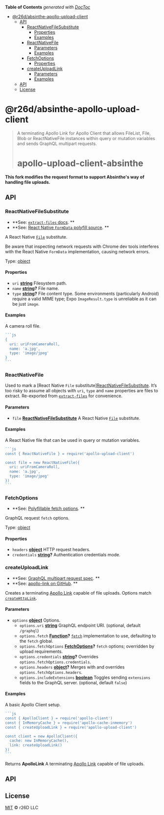 <!-- START doctoc generated TOC please keep comment here to allow auto update -->
<!-- DON'T EDIT THIS SECTION, INSTEAD RE-RUN doctoc TO UPDATE -->
**Table of Contents**  *generated with [DocToc](https://github.com/thlorenz/doctoc)*

- [@r26d/absinthe-apollo-upload-client](#r26dabsinthe-apollo-upload-client)
  - [API](#api)
    - [ReactNativeFileSubstitute](#reactnativefilesubstitute)
      - [Properties](#properties)
      - [Examples](#examples)
    - [ReactNativeFile](#reactnativefile)
      - [Parameters](#parameters)
      - [Examples](#examples-1)
    - [FetchOptions](#fetchoptions)
      - [Properties](#properties-1)
    - [createUploadLink](#createuploadlink)
      - [Parameters](#parameters-1)
      - [Examples](#examples-2)
  - [API](#api-1)
  - [License](#license)

<!-- END doctoc generated TOC please keep comment here to allow auto update -->

# @r26d/absinthe-apollo-upload-client

> A terminating Apollo Link for Apollo Client that allows FileList, File, Blob or ReactNativeFile instances within query or mutation variables and sends GraphQL multipart requests.
>
> # apollo-upload-client-absinthe

**This fork modifies the request format to support Absinthe's way of handling file uploads.**

## API

<!-- Generated by documentation.js. Update this documentation by updating the source code. -->

### ReactNativeFileSubstitute

-   **See: [`extract-files` docs](https://github.com/jaydenseric/extract-files#type-reactnativefilesubstitute).
    **
-   **See: [React Native `FormData` polyfill source](https://github.com/facebook/react-native/blob/v0.45.1/Libraries/Network/FormData.js#L34).
    **

A React Native [`File`](https://developer.mozilla.org/docs/web/api/file)
substitute.

Be aware that inspecting network requests with Chrome dev tools interferes
with the React Native `FormData` implementation, causing network errors.

Type: [object](https://developer.mozilla.org/docs/Web/JavaScript/Reference/Global_Objects/Object)

#### Properties

-   `uri` **[string](https://developer.mozilla.org/docs/Web/JavaScript/Reference/Global_Objects/String)** Filesystem path.
-   `name` **[string](https://developer.mozilla.org/docs/Web/JavaScript/Reference/Global_Objects/String)?** File name.
-   `type` **[string](https://developer.mozilla.org/docs/Web/JavaScript/Reference/Global_Objects/String)?** File content type. Some environments (particularly Android) require a valid MIME type; Expo `ImageResult.type` is unreliable as it can be just `image`.

#### Examples

A camera roll file.


````javascript
```js
{
  uri: uriFromCameraRoll,
  name: 'a.jpg',
  type: 'image/jpeg'
}
```
````

### ReactNativeFile

Used to mark a
[React Native `File` substitute][ReactNativeFileSubstitute](#reactnativefilesubstitute).
It’s too risky to assume all objects with `uri`, `type` and `name` properties
are files to extract. Re-exported from [`extract-files`](https://npm.im/extract-files)
for convenience.

#### Parameters

-   `file` **[ReactNativeFileSubstitute](#reactnativefilesubstitute)** A React Native [`File`](https://developer.mozilla.org/docs/web/api/file) substitute.

#### Examples

A React Native file that can be used in query or mutation variables.


````javascript
```js
const { ReactNativeFile } = require('apollo-upload-client')

const file = new ReactNativeFile({
  uri: uriFromCameraRoll,
  name: 'a.jpg',
  type: 'image/jpeg'
})
```
````

### FetchOptions

-   **See: [Polyfillable fetch options](https://github.github.io/fetch#options).
    **

GraphQL request `fetch` options.

Type: [object](https://developer.mozilla.org/docs/Web/JavaScript/Reference/Global_Objects/Object)

#### Properties

-   `headers` **[object](https://developer.mozilla.org/docs/Web/JavaScript/Reference/Global_Objects/Object)** HTTP request headers.
-   `credentials` **[string](https://developer.mozilla.org/docs/Web/JavaScript/Reference/Global_Objects/String)?** Authentication credentials mode.

### createUploadLink

-   **See: [GraphQL multipart request spec](https://github.com/jaydenseric/graphql-multipart-request-spec).
    **
-   **See: [apollo-link on GitHub](https://github.com/apollographql/apollo-link).
    **

Creates a terminating [Apollo Link](https://apollographql.com/docs/link)
capable of file uploads. Options match [`createHttpLink`](https://apollographql.com/docs/link/links/http#options).

#### Parameters

-   `options` **[object](https://developer.mozilla.org/docs/Web/JavaScript/Reference/Global_Objects/Object)** Options.
    -   `options.uri` **[string](https://developer.mozilla.org/docs/Web/JavaScript/Reference/Global_Objects/String)** GraphQL endpoint URI. (optional, default `/graphql`)
    -   `options.fetch` **[Function](https://developer.mozilla.org/docs/Web/JavaScript/Reference/Statements/function)?** [`fetch`](https://fetch.spec.whatwg.org) implementation to use, defaulting to the `fetch` global.
    -   `options.fetchOptions` **[FetchOptions](#fetchoptions)?** `fetch` options; overridden by upload requirements.
    -   `options.credentials` **[string](https://developer.mozilla.org/docs/Web/JavaScript/Reference/Global_Objects/String)?** Overrides `options.fetchOptions.credentials`.
    -   `options.headers` **[object](https://developer.mozilla.org/docs/Web/JavaScript/Reference/Global_Objects/Object)?** Merges with and overrides `options.fetchOptions.headers`.
    -   `options.includeExtensions` **[boolean](https://developer.mozilla.org/docs/Web/JavaScript/Reference/Global_Objects/Boolean)** Toggles sending `extensions` fields to the GraphQL server. (optional, default `false`)

#### Examples

A basic Apollo Client setup.


````javascript
```js
const { ApolloClient } = require('apollo-client')
const { InMemoryCache } = require('apollo-cache-inmemory')
const { createUploadLink } = require('apollo-upload-client')

const client = new ApolloClient({
  cache: new InMemoryCache(),
  link: createUploadLink()
})
```
````

Returns **ApolloLink** A terminating [Apollo Link](https://apollographql.com/docs/link) capable of file uploads.

## API

## License

[MIT](LICENSE.txt) :copyright:  r26D LLC
